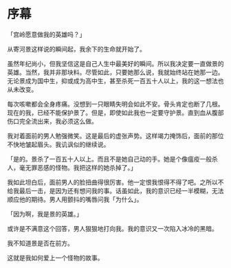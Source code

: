 # 序幕

「宫岭愿意做我的英雄吗？」

从寄河景这样说的瞬间起，我余下的生命就开始了。

虽然年纪尚小，但我坚信这是自己人生中最美好的瞬间。所以我决定要一直做景的英雄。当然，我并非那块料。尽管如此，只要她那么说，我就始终站在她那一边。无论景成为国中生，抑或成为高中生，甚至杀死一百五十人以上，我的这一想法也从未改变。

每次咳嗽都会全身疼痛。没想到一只眼睛失明会如此不安。骨头肯定也断了几根。现在的我，已经不能保护景了。但是，即使如此我也一定要守护景。直到血从腹部伤口完全流出来，我必须这么做。

我对着面前的男人勉强微笑。这是最后的虚张声势。这样竭力掩饰后，面前的那位不快地皱起眉头。我讥讽似的继续说。

「是的。景杀了一百五十人以上。而且不是她自己动的手。她是个像瘟疫一般杀人，毫无罪恶感的怪物。我把这样的她杀掉了。」

我如此坦白后，面前男人的脸扭曲得很厉害。他一定恨我恨得不得了吧。之所以不给我最后一击，是因为还有想问我的事。话虽如此，我的意识已经一半模糊，无法顺应他的期待。男人用颤抖的嘴唇问我「为什么」。

「因为啊，我是景的英雄。」

或许是不满意这个回答，男人狠狠地打向我。我的意识又一次陷入冰冷的黑暗。

我不知道景是否在前方。

这就是我如何爱上一个怪物的故事。

